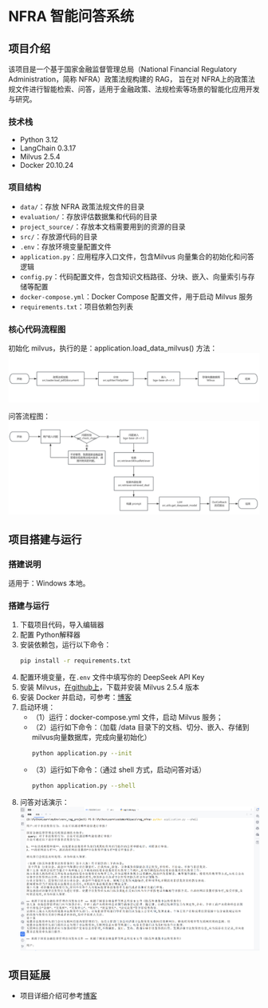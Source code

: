 # NFRA 智能问答系统
## 项目介绍
该项目是一个基于国家金融监督管理总局（National Financial Regulatory Administration，简称 NFRA）政策法规构建的 RAG， 
旨在对 NFRA上的政策法规文件进行智能检索、问答，适用于金融政策、法规检索等场景的智能化应用开发与研究。
### 技术栈
- Python 3.12
- LangChain 0.3.17
- Milvus 2.5.4
- Docker 20.10.24
### 项目结构
- `data/`：存放 NFRA 政策法规文件的目录
- `evaluation/`：存放评估数据集和代码的目录
- `project_source/`：存放本文档需要用到的资源的目录
- `src/`：存放源代码的目录
- `.env`：存放环境变量配置文件
- `application.py`：应用程序入口文件，包含Milvus 向量集合的初始化和问答逻辑
- `config.py`：代码配置文件，包含知识文档路径、分块、嵌入、向量索引与存储等配置
- `docker-compose.yml`：Docker Compose 配置文件，用于启动 Milvus 服务
- `requirements.txt`：项目依赖包列表

### 核心代码流程图
初始化 milvus，执行的是：application.load_data_milvus() 方法：
![core_flow](/project_source/initMilvus.png)

问答流程图：
![core_flow](/project_source/qaFlow.png)

## 项目搭建与运行
### 搭建说明
适用于：Windows 本地。
### 搭建与运行
1. 下载项目代码，导入编辑器
2. 配置 Python解释器
3. 安装依赖包，运行以下命令：
    ```bash
    pip install -r requirements.txt
    ```
4. 配置环境变量，在`.env` 文件中填写你的 DeepSeek API Key
5. 安装 Milvus，[在github上](https://github.com/milvus-io/milvus/releases/tag/v2.5.4)，下载并安装 Milvus 2.5.4 版本
6. 安装 Docker 并启动，可参考：[博客](https://blog.csdn.net/QQ1817117243/article/details/139879440?ops_request_misc=%257B%2522request%255Fid%2522%253A%252239eda5b68df6b07564b68f3511c0444a%2522%252C%2522scm%2522%253A%252220140713.130102334..%2522%257D&request_id=39eda5b68df6b07564b68f3511c0444a&biz_id=0&utm_medium=distribute.pc_search_result.none-task-blog-2~all~top_positive~default-1-139879440-null-null.142^v102^pc_search_result_base5&utm_term=docker%20windows%E5%AE%89%E8%A3%85&spm=1018.2226.3001.4187)
7. 启动环境：
   - （1）运行：docker-compose.yml 文件，启动 Milvus 服务；
   - （2）运行如下命令：（加载 /data 目录下的文档、切分、嵌入、存储到 milvus向量数据库，完成向量初始化）
        ```bash
        python application.py --init
        ```
   - （3）运行如下命令：（通过 shell 方式，启动问答对话）
        ```bash
        python application.py --shell
        ```
8. 问答对话演示：
![core_flow](/project_source/run_result.png)

## 项目延展
- 项目详细介绍可参考[博客](https://blog.csdn.net/quf2zy/article/details/149504959?spm=1011.2415.3001.5331)